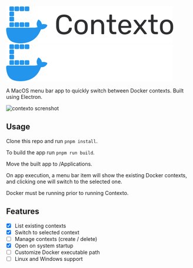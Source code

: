 ![contexto icon](/.github/images/logo.svg#gh-light-mode-only)
![contexto icon](/.github/images/logo_dark.svg#gh-dark-mode-only)

A MacOS menu bar app to quickly switch between Docker contexts. Built using Electron.

![contexto screnshot](https://i.imgur.com/ZcPTpVo.png)

## Usage

Clone this repo and run `pnpm install`.

To build the app run `pnpm run build`.

Move the built app to /Applications.

On app execution, a menu bar item will show the existing Docker contexts, and clicking one will switch to the selected one.

Docker must be running prior to running Contexto.

## Features

- [x] List existing contexts
- [x] Switch to selected context
- [ ] Manage contexts (create / delete)
- [x] Open on system startup
- [ ] Customize Docker executable path
- [ ] Linux and Windows support
